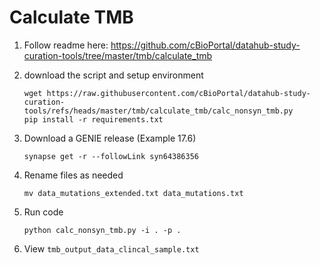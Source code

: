 # Calculate TMB

1. Follow readme here: https://github.com/cBioPortal/datahub-study-curation-tools/tree/master/tmb/calculate_tmb
1. download the script and setup environment

    ```
    wget https://raw.githubusercontent.com/cBioPortal/datahub-study-curation-tools/refs/heads/master/tmb/calculate_tmb/calc_nonsyn_tmb.py
    pip install -r requirements.txt
    ```

1. Download a GENIE release (Example 17.6)

    ```
    synapse get -r --followLink syn64386356
    ```

1. Rename files as needed

    ```
    mv data_mutations_extended.txt data_mutations.txt
    ```

1. Run code

    ```
    python calc_nonsyn_tmb.py -i . -p .
    ```

1. View `tmb_output_data_clincal_sample.txt`
